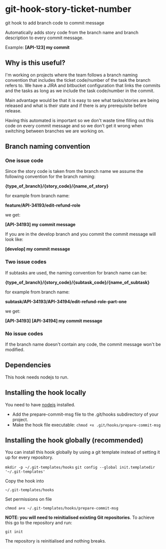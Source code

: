 # git-hook-story-ticket-number
git hook to add branch code to commit message

Automatically adds story code from the branch name and branch description to every commit message.

Example: **[API-123] my commit**

## Why is this useful?
I'm working on projects where the team follows a branch naming convention that includes the ticket code/number of the task the branch refers to. We have a JIRA and bitbucket configuration that links the commits and the tasks as long as we include the task code/number in the commit.

Main advantage would be that it is easy to see what tasks/stories are being released and what is their state and if there is any prerequisite before release.

Having this automated is important so we don't waste time filling out this code on every commit message and so we don't get it wrong when switching between branches we are working on.

## Branch naming convention

### One issue code

Since the story code is taken from the branch name we assume the following convention for the branch naming:

**{type_of_branch}/{story_code}/{name_of_story}**

for example from branch name:

**feature/API-34193/edit-refund-role**

we get:

**[API-34193] my commit message**

If you are in the develop branch and you commit the commit message will look like:

**[develop] my commit message**

### Two issue codes

If subtasks are used, the naming convention for branch name can be:

**{type_of_branch}/{story_code}/{subtask_code}/{name_of_subtask}**

for example from branch name:

**subtask/API-34193/API-34194/edit-refund-role-part-one**

we get:

**[API-34193] [API-34194] my commit message**

### No issue codes

If the branch name doesn't contain any code, the commit message won't be modified.

## Dependencies

This hook needs nodejs to run.

## Installing the hook locally

You need to have [nodejs](https://nodejs.org/en/) installed.

- Add the prepare-commit-msg file to the .git/hooks subdirectory of your project.
- Make the hook file executable: ```chmod +x .git/hooks/prepare-commit-msg```

## Installing the hook globally (recommended)

You can install this hook globally by using a git template instead of setting it up for every repository.

```mkdir -p ~/.git-templates/hooks```
```git config --global init.templatedir '~/.git-templates'```

Copy the hook into

```~/.git-templates/hooks```

Set permissions on file

```chmod a+x ~/.git-templates/hooks/prepare-commit-msg```

**NOTE: you will need to reinitialised existing Git repositories**. To achieve this go to the repository and run:

```git init```

The repository is reinitialised and nothing breaks.
